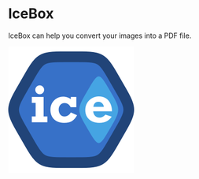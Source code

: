 
# IceBox

IceBox can help you convert your images into a PDF file.

![Logo](https://github.com/pleromix/IceBox/blob/e65fb77ec3851e75f622cad8bcfad14407fe14a3/src/main/resources/com/github/icebox/asset/logo.png)
